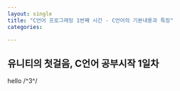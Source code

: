 ```yaml
---
layout: single
title: "C언어 프로그래밍 1번째 시간 - C언어의 기본내용과 특징"
categories:

---
```


## 유니티의 첫걸음, C언어 공부시작 1일차
hello /^3^/
